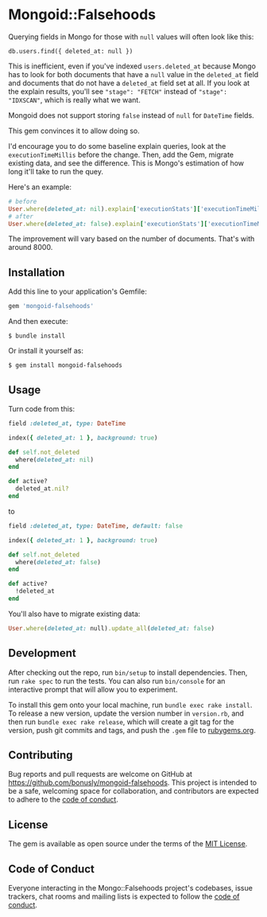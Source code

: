 # Mongoid::Falsehoods

Querying fields in Mongo for those with `null` values will often look like this:

`db.users.find({ deleted_at: null })`

This is inefficient, even if you've indexed `users.deleted_at` because Mongo
has to look for both documents that have a `null` value in the `deleted_at`
field and documents that do not have a `deleted_at` field set at all. If you
look at the explain results, you'll see `"stage": "FETCH"` instead of
`"stage": "IDXSCAN"`, which is really what we want.

Mongoid does not support storing `false` instead of `null` for `DateTime` fields.

This gem convinces it to allow doing so.

I'd encourage you to do some baseline explain queries, look at the
`executionTimeMillis` before the change. Then, add the Gem, migrate existing
data, and see the difference. This is Mongo's estimation of how long it'll take to run the quey.

Here's an example:

```ruby
# before
User.where(deleted_at: nil).explain['executionStats']['executionTimeMillis'] # 56
# after
User.where(deleted_at: false).explain['executionStats']['executionTimeMillis'] #=> 41
```

The improvement will vary based on the number of documents. That's with around 8000.

## Installation

Add this line to your application's Gemfile:

```ruby
gem 'mongoid-falsehoods'
```

And then execute:

    $ bundle install

Or install it yourself as:

    $ gem install mongoid-falsehoods

## Usage

Turn code from this:

```ruby
field :deleted_at, type: DateTime

index({ deleted_at: 1 }, background: true)

def self.not_deleted
  where(deleted_at: nil)
end

def active?
  deleted_at.nil?
end
```

to

```ruby
field :deleted_at, type: DateTime, default: false

index({ deleted_at: 1 }, background: true)

def self.not_deleted
  where(deleted_at: false)
end

def active?
  !deleted_at
end
```

You'll also have to migrate existing data:

```ruby
User.where(deleted_at: null).update_all(deleted_at: false)
```

## Development

After checking out the repo, run `bin/setup` to install dependencies. Then, run `rake spec` to run the tests. You can also run `bin/console` for an interactive prompt that will allow you to experiment.

To install this gem onto your local machine, run `bundle exec rake install`. To release a new version, update the version number in `version.rb`, and then run `bundle exec rake release`, which will create a git tag for the version, push git commits and tags, and push the `.gem` file to [rubygems.org](https://rubygems.org).

## Contributing

Bug reports and pull requests are welcome on GitHub at https://github.com/bonusly/mongoid-falsehoods. This project is intended to be a safe, welcoming space for collaboration, and contributors are expected to adhere to the [code of conduct](https://github.com/bonusly/mongoid-falsehoods/blob/master/CODE_OF_CONDUCT.md).


## License

The gem is available as open source under the terms of the [MIT License](https://opensource.org/licenses/MIT).

## Code of Conduct

Everyone interacting in the Mongo::Falsehoods project's codebases, issue trackers, chat rooms and mailing lists is expected to follow the [code of conduct](https://github.com/bonusly/mongoid-falsehoods/blob/master/CODE_OF_CONDUCT.md).
